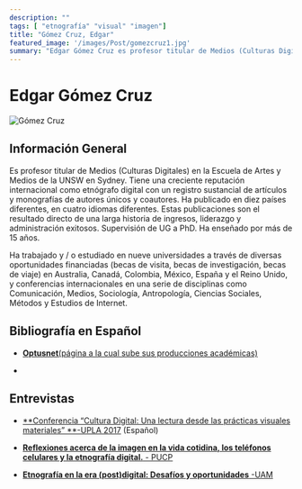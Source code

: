 ```yaml
---
description: ""
tags: [ "etnografía" "visual" "imagen"]
title: "Gómez Cruz, Edgar"
featured_image: '/images/Post/gomezcruz1.jpg'
summary: "Edgar Gómez Cruz es profesor titular de Medios (Culturas Digitales) en la Escuela de Artes y Medios de la UNSW en Sydney."
---
```


# Edgar Gómez Cruz
![Gómez Cruz](../../images/Post/gomezcruz2.jpg)


## Información General

Es profesor titular de Medios (Culturas Digitales) en la Escuela de Artes y Medios de la UNSW en Sydney. Tiene una creciente reputación internacional como etnógrafo digital con un registro sustancial de artículos y monografías de autores únicos y coautores. Ha publicado en diez países diferentes, en cuatro idiomas diferentes. Estas publicaciones son el resultado directo de una larga historia de ingresos, liderazgo y administración exitosos. Supervisión de UG a PhD. Ha enseñado por más de 15 años.

Ha trabajado y / o estudiado en nueve universidades a través de diversas oportunidades financiadas (becas de visita, becas de investigación, becas de viaje) en Australia, Canadá, Colombia, México, España y el Reino Unido, y conferencias internacionales en una serie de disciplinas como Comunicación, Medios, Sociología, Antropología, Ciencias Sociales, Métodos y Estudios de Internet.


## Bibliografía en Español 
- [**Optusnet**(página a la cual sube sus producciones académicas)](https://optusnet.academia.edu/EdgarG%C3%B3mezCruz)

- 

## Entrevistas

- [**Conferencia “Cultura Digital: Una lectura desde las prácticas visuales materiales” **-UPLA 2017](https://www.youtube.com/watch?v=loI0flKp3F8) (Español)

- [**Reflexiones acerca de la imagen en la vida cotidina, los teléfonos celulares y la etnografía digital.** - PUCP](https://www.youtube.com/watch?v=IKho0atR0pM) 

- [**Etnografía en la era (post)digital: Desafíos y oportunidades** -UAM](https://www.youtube.com/watch?v=IKho0atR0pM) 



